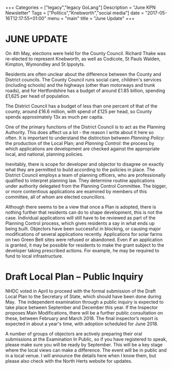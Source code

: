+++
Categories = ["legacy","legacy GoLang"]
Description = "June KPN Newsletter"
Tags = ["Politics","Knebworth","social media"]
date = "2017-05-16T12:17:55+01:00"
menu = "main"
title = "June Update" 
+++

# JUNE UPDATE

On 4th May, elections were held for the County Council. Richard Thake was re-elected to represent Knebworth, as well as Codicote, St Pauls Walden, Kimpton, Wymondley and St Ippolyts. 

Residents are often unclear about the difference between the County and District councils. The County Council runs social care, children's services (including schools) and the highways (other than motorways and trunk roads), and for Hertfordshire has a budget of around £1.85 billion, spending £1,625 per head of population.

The District Council has a budget of less than one percent of that of the county, around £16.6 million, with spend of £125 per head, so County spends approximately 13x as much per capita.

One of the primary functions of the District Council is to act as the Planning Authority. This does affect us a lot - the reason I write about it here so often. It is important to understand the distinction between *Planning Policy*: the production of the Local Plan; and *Planning Control*: the process by which applications are development are checked against the appropriate local, and national, planning policies.

Inevitably, there is scope for developer and objector to disagree on exactly what they are permitted to build according to the policies in place. The District Council employs a team of planning officers, who are professionally qualified to interpret planning law. They determine routine applications under authority delegated from the Planning Control Committee. The bigger, or more contentious applications are examined by members of this committee, all of whom are elected councillors.

Although there seems to be a view that once a Plan is adopted, there is nothing further that residents can do to shape development, this is not the case. Individual applications will still have to be reviewed as part of the Planning Control process, which gives residents a say in what ends up being built. Objectors have been successful in blocking, or causing major modifications of several applications recently. Applications for solar farms on two Green Belt sites were refused or abandoned. Even if an application is granted, it may be possible for residents to make the grant subject to the developer taking prescribed actions. For example, he may be required to fund to local infrastructure.

# Draft Local Plan – Public Inquiry

NHDC voted in April to proceed with the formal submission of the Draft Local Plan to the Secretary of State, which should have been done during May.  The independent examination through a public inquiry is expected to take place between September and December this year. If the Inspector proposes Main Modifications, there will be a further public consultation on these, between February and March 2018. The final inspector’s report is expected in about a year's time, with adoption scheduled for June 2018.

A number of groups of objectors are actively preparing their oral submissions at the Examination In Public, so if you have registered to speak, please make sure you will be ready by September. This will be a key stage where the local views can make a difference. The event will be in public and in a local venue. I will announce the details here when I know them, but please also check with the North Herts website for updates.
